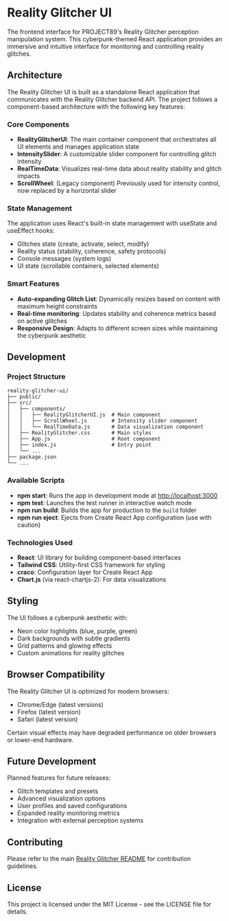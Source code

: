 # Reality Glitcher UI

The frontend interface for PROJECT89's Reality Glitcher perception manipulation system. This cyberpunk-themed React application provides an immersive and intuitive interface for monitoring and controlling reality glitches.

## Architecture

The Reality Glitcher UI is built as a standalone React application that communicates with the Reality Glitcher backend API. The project follows a component-based architecture with the following key features:

### Core Components

- **RealityGlitcherUI**: The main container component that orchestrates all UI elements and manages application state
- **IntensitySlider**: A customizable slider component for controlling glitch intensity
- **RealTimeData**: Visualizes real-time data about reality stability and glitch impacts
- **ScrollWheel**: (Legacy component) Previously used for intensity control, now replaced by a horizontal slider

### State Management

The application uses React's built-in state management with useState and useEffect hooks:
- Glitches state (create, activate, select, modify)
- Reality status (stability, coherence, safety protocols)
- Console messages (system logs)
- UI state (scrollable containers, selected elements)

### Smart Features

- **Auto-expanding Glitch List**: Dynamically resizes based on content with maximum height constraints
- **Real-time monitoring**: Updates stability and coherence metrics based on active glitches
- **Responsive Design**: Adapts to different screen sizes while maintaining the cyberpunk aesthetic

## Development

### Project Structure

```
reality-glitcher-ui/
├── public/
├── src/
│   ├── components/
│   │   ├── RealityGlitcherUI.js  # Main component
│   │   ├── ScrollWheel.js        # Intensity slider component
│   │   └── RealTimeData.js       # Data visualization component
│   ├── RealityGlitcher.css       # Main styles
│   ├── App.js                    # Root component
│   ├── index.js                  # Entry point
│   └── ...
├── package.json
└── ...
```

### Available Scripts

- **npm start**: Runs the app in development mode at [http://localhost:3000](http://localhost:3000)
- **npm test**: Launches the test runner in interactive watch mode
- **npm run build**: Builds the app for production to the `build` folder
- **npm run eject**: Ejects from Create React App configuration (use with caution)

### Technologies Used

- **React**: UI library for building component-based interfaces
- **Tailwind CSS**: Utility-first CSS framework for styling
- **craco**: Configuration layer for Create React App
- **Chart.js** (via react-chartjs-2): For data visualizations

## Styling

The UI follows a cyberpunk aesthetic with:
- Neon color highlights (blue, purple, green)
- Dark backgrounds with subtle gradients
- Grid patterns and glowing effects
- Custom animations for reality glitches

## Browser Compatibility

The Reality Glitcher UI is optimized for modern browsers:
- Chrome/Edge (latest versions)
- Firefox (latest version)
- Safari (latest version)

Certain visual effects may have degraded performance on older browsers or lower-end hardware.

## Future Development

Planned features for future releases:
- Glitch templates and presets
- Advanced visualization options
- User profiles and saved configurations
- Expanded reality monitoring metrics
- Integration with external perception systems

## Contributing

Please refer to the main [Reality Glitcher README](../README.md) for contribution guidelines.

## License

This project is licensed under the MIT License - see the LICENSE file for details.
